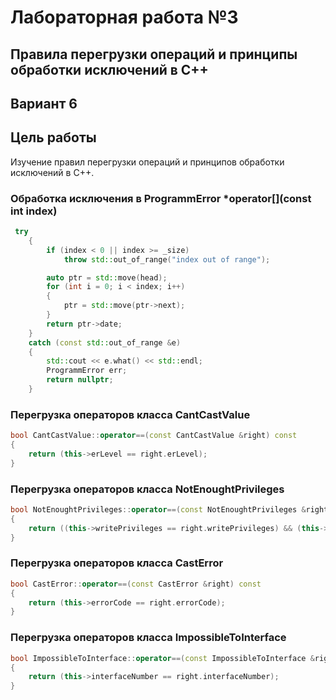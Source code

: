
# Лабораторная работа №3 #

## Правила перегрузки операций и принципы обработки исключений в C++ ##

## Вариант 6 ##
 

## Цель работы ##
Изучение правил перегрузки операций и принципов обработки исключений в C++. 

### Обработка исключения в ProgrammError *operator[](const int index) ###
```c++
 try
    {
        if (index < 0 || index >= _size)
            throw std::out_of_range("index out of range");

        auto ptr = std::move(head);
        for (int i = 0; i < index; i++)
        {
            ptr = std::move(ptr->next);
        }
        return ptr->date;
    }
    catch (const std::out_of_range &e)
    {
        std::cout << e.what() << std::endl;
        ProgrammError err;
        return nullptr;
    }
```

### Перегрузка операторов класса CantCastValue ###

```c++
bool CantCastValue::operator==(const CantCastValue &right) const
{
    return (this->erLevel == right.erLevel);
}
```

### Перегрузка операторов класса NotEnoughtPrivileges ###

```c++
bool NotEnoughtPrivileges::operator==(const NotEnoughtPrivileges &right) const
{
    return ((this->writePrivileges == right.writePrivileges) && (this->readPrivileges == right.readPrivileges));
}
```

### Перегрузка операторов класса CastError ###

```c++
bool CastError::operator==(const CastError &right) const
{
    return (this->errorCode == right.errorCode);
}
```

### Перегрузка операторов класса ImpossibleToInterface ###

```c++
bool ImpossibleToInterface::operator==(const ImpossibleToInterface &right) const
{
    return (this->interfaceNumber == right.interfaceNumber);
}
```

